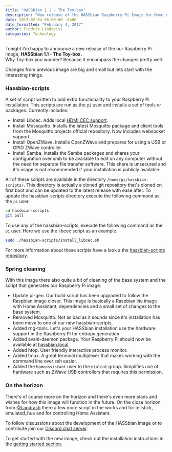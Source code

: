 ```yaml
---
title: "HASSbian 1.1 - The Toy-box"
description: "New release of the HASSbian Raspberry Pi Image for Home Assistant"
date: 2017-02-04 05:00:00 -0400
date_formatted: "February 4, 2017"
author: Fredrik Lindqvist
categories: Technology
---
```


Tonight I'm happy to announce a new release of the our Raspberry Pi image, **HASSbian 1.1 - The Toy-box.**  
Why Toy-box you wonder? Because it encompass the changes pretty well.

Changes from previous image are big and small but lets start with the interesting things.

### Hassbian-scripts
A set of script written to add extra functionality to your Raspberry Pi installation. 
This scripts are run as the `pi` user and installs a set of tools or packages.
Currently includes:
 - Install Libcec. Adds local [HDMI CEC support][cec].
 - Install Mossquitto. Installs the latest Mosquitto package and client tools from the Mosquitto projects official repository. Now includes websocket support.
 - Install OpenZWave. Installs OpenZWave and prepares for using a USB or GPIO ZWave controller.
 - Install Samba. Installs the Samba packages and shares your configuration over smb to be available to edit on any computer without the need for separate file transfer software. This share is unsecured and it's usage is not recommended if your installation is publicly available.

All of these scripts are available in the directory `/home/pi/hassbian-scripts/`. This directory is actually a cloned git repository that's cloned on first boot and can be updated to the latest release with ease after.
To update the hassbian-scripts directory execute the following command as the `pi` user.
```bash
cd hassbian-scripts
git pull
```
To use any of the hassbian-scripts, execute the following command as the `pi` user. Here we use the libcec script as an example.
```bash
sudo ./hassbian-scripts/install_libcec.sh
```

For more information about these scripts have a look a the [hassbian-scripts repository][hassbian-repo]. 

### Spring cleaning
With this image there also quite a bit of cleaning of the base system and the script that generates our Raspberry Pi image.
 - Update pi-gen. Our build script has been upgraded to follow the Raspbian image closer. This image is basically a Raspbian lite image with Home Assistant, dependencies and a small set of changes to the base system.
 - Removed Mosquitto. Not as bad as it sounds since it's installation has been move to one of our new hassbian-scripts.
 - Added rng-tools. Let's your HASSbian installation use the hardware support in the Raspberry Pi for entropy generation.
 - Added avahi-daemon package. Your Raspberry Pi should now be available at [hassbian.local][hassbian-avahi]. 
 - Added htop. User friendly interactive process monitor.
 - Added tmux. A great terminal multiplexer that makes working with the command line over ssh easier.
 - Added the `homeassistant` user to the `dialout` group. Simplifies use of hardware such as ZWave USB controllers that requires this permission.
 
### On the horizon
There's of course more on the horizon and there's even more plans and wishes for how this image will function in the future.
On the close horizon from [@Landrash][landrash-github] there a few more script in the works and for tellstick, emulated_hue and for controlling Home Assistant.

To follow discussions about the development of the HASSbian image or to contribute join our [Discord chat server][discord].
 
To get started with the new image, check out the installation instructions in the [getting started section][gs-image].
 
[cec]: /integrations/hdmi_cec/
[hassbian-repo]: https://github.com/home-assistant/hassbian-scripts
[hassbian-avahi]: hassbian.local
[landrash-github]: https://github.com/Landrash
[gs-image]: /docs/installation/hassbian/installation/
[discord]: https://discord.gg/8X8DTH4

